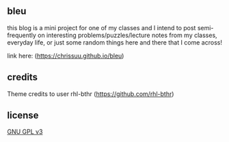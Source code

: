 ## bleu
this blog is a mini project for one of my classes and I intend to post semi-frequently on interesting problems/puzzles/lecture notes from my classes, everyday life, or just some random things here and there that I come across!

link here: (https://chrissuu.github.io/bleu)

## credits
Theme credits to user rhl-bthr (https://github.com/rhl-bthr)

## license
[GNU GPL v3](LICENSE)
